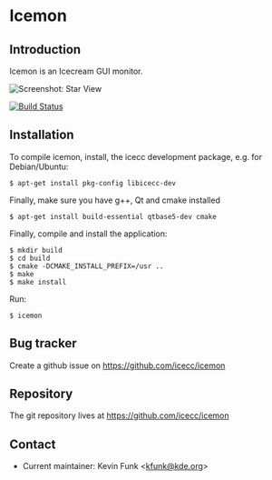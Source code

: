 Icemon
======

Introduction
------------

Icemon is an Icecream GUI monitor.

![Screenshot: Star View](https://github.com/icecc/icemon/wiki/screenshots/icemon-starview.png)

[![Build Status](https://travis-ci.org/icecc/icemon.svg?branch=master)](https://travis-ci.org/icecc/icemon)

Installation
------------

To compile icemon, install, the icecc development package, e.g. for Debian/Ubuntu:

    $ apt-get install pkg-config libicecc-dev

Finally, make sure you have g++, Qt and cmake installed

    $ apt-get install build-essential qtbase5-dev cmake

Finally, compile and install the application:

    $ mkdir build
    $ cd build
    $ cmake -DCMAKE_INSTALL_PREFIX=/usr ..
    $ make
    $ make install

Run:

    $ icemon

Bug tracker
-----------

Create a github issue on https://github.com/icecc/icemon

Repository
----------

The git repository lives at https://github.com/icecc/icemon

Contact
-------

- Current maintainer: Kevin Funk \<kfunk@kde.org\>

